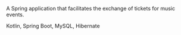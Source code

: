 A Spring application that facilitates the exchange of tickets for music events.

Kotlin, Spring Boot, MySQL, Hibernate
